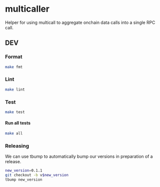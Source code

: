 # multicaller

Helper for using multicall to aggregate onchain data calls into a single RPC call.


## DEV

### Format

```bash
make fmt
```

### Lint

```bash
make lint
```

### Test

```bash
make test
```

#### Run all tests

```bash
make all
```

### Releasing

We can use tbump to automatically bump our versions in preparation of a release.

```bash 
new_version=0.1.1
git checkout -b v$new_version
tbump new_version
```
